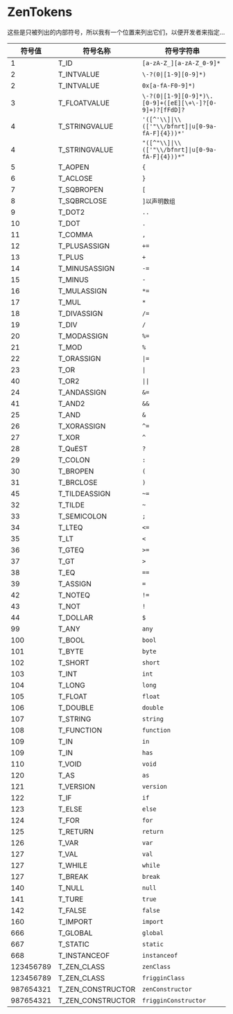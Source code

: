 # ZenTokens

这些是只被列出的内部符号，所以我有一个位置来列出它们，以便开发者来指定...


| 符号值       | 符号名称                | 符号字符串                                                         |
| --------- | ------------------- | ------------------------------------------------------------- |
| 1         | T_ID                | `[a-zA-Z_][a-zA-Z_0-9]*`                                      |
| 2         | T_INTVALUE          | `\-?(0\|[1-9][0-9]*)`                                       |
| 2         | T_INTVALUE          | `0x[a-fA-F0-9]*)`                                             |
| 3         | T_FLOATVALUE        | `\-?(0\|[1-9][0-9]*)\.[0-9]+([eE][\+\-]?[0-9]+)?[fFdD]?` |
| 4         | T_STRINGVALUE       | `'([^'\\]\|\\(['"\\/bfnrt]\|u[0-9a-fA-F]{4}))*'`      |
| 4         | T_STRINGVALUE       | `"([^"\\]\|\\(['"\\/bfnrt]\|u[0-9a-fA-F]{4}))*"`      |
| 5         | T_AOPEN             | `{`                                                           |
| 6         | T_ACLOSE            | `}`                                                           |
| 7         | T_SQBROPEN          | `[`                                                           |
| 8         | T_SQBRCLOSE         | `]以声明数组`                                                      |
| 9         | T_DOT2              | `..`                                                          |
| 10        | T_DOT               | `.`                                                           |
| 11        | T_COMMA             | `,`                                                           |
| 12        | T_PLUSASSIGN        | `+=`                                                          |
| 13        | T_PLUS              | `+`                                                           |
| 14        | T_MINUSASSIGN       | `-=`                                                          |
| 15        | T_MINUS             | `-`                                                           |
| 16        | T_MULASSIGN         | `*=`                                                          |
| 17        | T_MUL               | `*`                                                           |
| 18        | T_DIVASSIGN         | `/=`                                                          |
| 19        | T_DIV               | `/`                                                           |
| 20        | T_MODASSIGN         | `%=`                                                          |
| 21        | T_MOD               | `%`                                                           |
| 22        | T_ORASSIGN          | `\|=`                                                        |
| 23        | T_OR                | `\|`                                                         |
| 40        | T_OR2               | `\|\|`                                                      |
| 24        | T_ANDASSIGN         | `&=`                                                      |
| 41        | T_AND2              | `&&`                                                  |
| 25        | T_AND               | `&`                                                       |
| 26        | T_XORASSIGN         | `^=`                                                          |
| 27        | T_XOR               | `^`                                                           |
| 28        | T_QuEST             | `?`                                                           |
| 29        | T_COLON             | `:`                                                           |
| 30        | T_BROPEN            | `(`                                                           |
| 31        | T_BRCLOSE           | `)`                                                           |
| 45        | T_TILDEASSIGN       | `~=`                                                          |
| 32        | T_TILDE             | `~`                                                           |
| 33        | T_SEMICOLON         | `;`                                                           |
| 34        | T_LTEQ              | `<=`                                                       |
| 35        | T_LT                | `<`                                                        |
| 36        | T_GTEQ              | `>=`                                                       |
| 37        | T_GT                | `>`                                                        |
| 38        | T_EQ                | `==`                                                          |
| 39        | T_ASSIGN            | `=`                                                           |
| 42        | T_NOTEQ             | `!=`                                                          |
| 43        | T_NOT               | `!`                                                           |
| 44        | T_DOLLAR            | `$`                                                           |
| 99        | T_ANY               | `any`                                                         |
| 100       | T_BOOL              | `bool`                                                        |
| 101       | T_BYTE              | `byte`                                                        |
| 102       | T_SHORT             | `short`                                                       |
| 103       | T_INT               | `int`                                                         |
| 104       | T_LONG              | `long`                                                        |
| 105       | T_FLOAT             | `float`                                                       |
| 106       | T_DOUBLE            | `double`                                                      |
| 107       | T_STRING            | `string`                                                      |
| 108       | T_FUNCTION          | `function`                                                    |
| 109       | T_IN                | `in`                                                          |
| 109       | T_IN                | `has`                                                         |
| 110       | T_VOID              | `void`                                                        |
| 120       | T_AS                | `as`                                                          |
| 121       | T_VERSION           | `version`                                                     |
| 122       | T_IF                | `if`                                                          |
| 123       | T_ELSE              | `else`                                                        |
| 124       | T_FOR               | `for`                                                         |
| 125       | T_RETURN            | `return`                                                      |
| 126       | T_VAR               | `var`                                                         |
| 127       | T_VAL               | `val`                                                         |
| 127       | T_WHILE             | `while`                                                       |
| 127       | T_BREAK             | `break`                                                       |
| 140       | T_NULL              | `null`                                                        |
| 141       | T_TURE              | `true`                                                        |
| 142       | T_FALSE             | `false`                                                       |
| 160       | T_IMPORT            | `import`                                                      |
| 666       | T_GLOBAL            | `global`                                                      |
| 667       | T_STATIC            | `static`                                                      |
| 668       | T_INSTANCEOF        | `instanceof`                                                  |
| 123456789 | T_ZEN_CLASS       | `zenClass`                                                    |
| 123456789 | T_ZEN_CLASS       | `frigginClass`                                                |
| 987654321 | T_ZEN_CONSTRUCTOR | `zenConstructor`                                              |
| 987654321 | T_ZEN_CONSTRUCTOR | `frigginConstructor`                                          |
